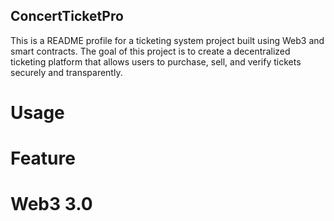 ## ConcertTicketPro
This is a README profile for a ticketing system project built using Web3 and smart contracts. The goal of this project is to create a decentralized ticketing platform that allows users to purchase, sell, and verify tickets securely and transparently.
# Usage
# Feature
# Web3 3.0
